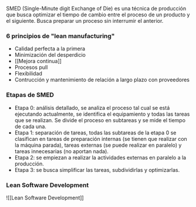 SMED (Single-Minute digit Exchange of Die) es una técnica de producción que busca optimizar el tiempo de cambio entre el proceso de un producto y el siguiente. Busca preparar un proceso sin interrumir el anterior.

### 6 principios de "lean manufacturing"
- Calidad perfecta a la primera
- Minimización del desperdicio
- [[Mejora continua]]
- Procesos pull
- Flexibilidad
- Contrucción y mantenimiento de relación a largo plazo con proveedores

### Etapas de SMED
- Etapa 0: análisis detallado, se analiza el proceso tal cual se está ejecutando actualmente, se identifica el equipamiento y todas las tareas que se realizan. Se divide el proceso en subtareas y se mide el tiempo de cada una.
- Etapa 1: separación de tareas, todas las subtareas de la etapa 0 se clasifican en tareas de preparación internas (se tienen que realizar con la máquina parada), tareas externas (se puede realizar en paralelo) y tareas innecesarias (no aportan nada).
- Etapa 2: se empiezan a realizar la actividades externas en paralelo a la producción.
- Etapa 3: se busca simplificar las tareas, subdividirlas y optimizarlas.

### Lean Software Development
![[Lean Software Development]]